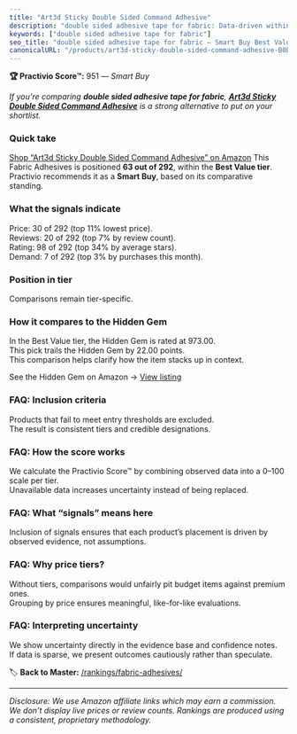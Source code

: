 ```yaml
---
title: "Art3d Sticky Double Sided Command Adhesive"
description: "double sided adhesive tape for fabric: Data-driven within Best Value ranking using the Practivio Score™. Positioned by quality, value, demand, findability, mom…"
keywords: ["double sided adhesive tape for fabric"]
seo_title: "double sided adhesive tape for fabric — Smart Buy Best Value (2025)"
canonicalURL: "/products/art3d-sticky-double-sided-command-adhesive-B0B58FGF8H/"
---
```


**🏆 Practivio Score™:** 951 — _Smart Buy_


*If you're comparing **double sided adhesive tape for fabric**, **[Art3d Sticky Double Sided Command Adhesive](https://www.amazon.com/dp/B0B58FGF8H?tag=practivio-20)** is a strong alternative to put on your shortlist.*
### Quick take
[Shop “Art3d Sticky Double Sided Command Adhesive” on Amazon](https://www.amazon.com/dp/B0B58FGF8H?tag=practivio-20)
This Fabric Adhesives is positioned **63 out of 292**, within the **Best Value tier**.  
Practivio recommends it as a **Smart Buy**, based on its comparative standing.

### What the signals indicate
Price: 30 of 292 (top 11% lowest price).  
Reviews: 20 of 292 (top 7% by review count).  
Rating: 98 of 292 (top 34% by average stars).  
Demand: 7 of 292 (top 3% by purchases this month).

### Position in tier
Comparisons remain tier-specific.

### How it compares to the Hidden Gem
In the Best Value tier, the Hidden Gem is rated at 973.00.  
This pick trails the Hidden Gem by 22.00 points.  
This comparison helps clarify how the item stacks up in context.  

See the Hidden Gem on Amazon → [View listing](https://www.amazon.com/dp/B00178QSE6?tag=practivio-20)

### FAQ: Inclusion criteria
Products that fail to meet entry thresholds are excluded.  
The result is consistent tiers and credible designations.

### FAQ: How the score works
We calculate the Practivio Score™ by combining observed data into a 0–100 scale per tier.  
Unavailable data increases uncertainty instead of being replaced.

### FAQ: What “signals” means here
Inclusion of signals ensures that each product’s placement is driven by observed evidence, not assumptions.

### FAQ: Why price tiers?
Without tiers, comparisons would unfairly pit budget items against premium ones.  
Grouping by price ensures meaningful, like-for-like evaluations.

### FAQ: Interpreting uncertainty
We show uncertainty directly in the evidence base and confidence notes.  
If data is sparse, we present outcomes cautiously rather than speculate.


🏷️ **Back to Master:** [/rankings/fabric-adhesives/](/rankings/fabric-adhesives/)

---
_Disclosure: We use Amazon affiliate links which may earn a commission. We don’t display live prices or review counts. Rankings are produced using a consistent, proprietary methodology._
